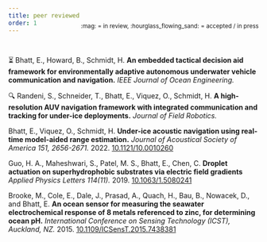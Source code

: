 ```yaml
---
title: peer reviewed
order: 1
---
```


<div style="position:relative; bottom:2.7em; text-align: right"> <sub> :mag: = in review, :hourglass_flowing_sand: = accepted / in press </sub> </div>

:hourglass_flowing_sand: Bhatt, E., Howard, B., Schmidt, H.
**An embedded tactical decision aid framework for environmentally adaptive autonomous underwater vehicle communication and navigation.**
_IEEE Journal of Ocean Engineering._

:mag: Randeni, S., Schneider, T., Bhatt, E., Viquez, O., Schmidt, H.
**A high-resolution AUV navigation framework with integrated communication and tracking for under-ice deployments.**
_Journal of Field Robotics._

Bhatt, E., Viquez, O., Schmidt, H.
**Under-ice acoustic navigation using real-time model-aided range estimation.**
_Journal of Acoustical Society of America 151, 2656-2671._
2022.
[10.1121/10.0010260](https://doi.org/10.1121/10.0010260)

Guo, H. A., Maheshwari, S., Patel, M. S., Bhatt, E., Chen, C.
**Droplet actuation on superhydrophobic substrates via electric field gradients**
_Applied Physics Letters 114(11)._ 
2019.
[10.1063/1.5080241](https://doi.org/10.1063/1.5080241)

Brooke, M., Cole, E., Dale, J., Prasad, A., Quach, H., Bau, B., Nowacek, D., and Bhatt, E.
**An ocean sensor for measuring the seawater electrochemical response of 8 metals referenced to zinc, for determining ocean pH.**
_International Conference on Sensing Technology (ICST), Auckland, NZ._
2015.
[10.1109/ICSensT.2015.7438381](https://doi.org/10.1109/ICSensT.2015.7438381)